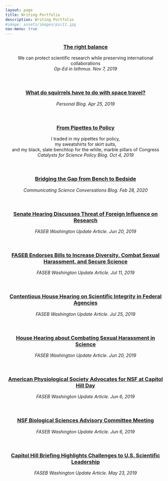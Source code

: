 ```yaml
---
layout: page
title: Writing Portfolio
description: Writing Portfolio
#image: assets/images/pic11.jpg
nav-menu: true
---
```





<!-- Main -->
<div id="main">
	<!-- One -->
    <section id="one" class="tiles">
        <article>
            <header class="major">
                <center><h3><a href="https://isthmus.com/opinion/opinion/scientists-discuss-how-to-protect-taxpayer-funded-research/" class="link">The right balance</a></h3></center>
				We can protect scientific research while preserving international collaborations<br>
				<i>Op-Ed in Isthmus. Nov 7, 2019</i>
            </header>
        </article>
        <article>
            <header class = "major">
                <center><h3><a href="https://ednachiang.github.io/SciComm_Writing_SquirrelSpace.html" class = "link">What do squirrels have to do with space travel?</a></h3></center>
				<i>Personal Blog. Apr 25, 2019</i>
            </header>
        </article>
		<article>
            <header class="major">
                <center><h3><a href="https://casp.wisc.edu/from-pipettes-to-policy/" class="link">From Pipettes to Policy</a></h3></center>
				I traded in my pipettes for policy,<br>my sweatshirts for skirt suits,<br>and my black, slate benchtop for the white, marble pillars of Congress<br>
				<i>Catalysts for Science Policy Blog. Oct 4, 2019</i>
            </header>
        </article>
        <article>
            <header class = "major">
                <center><h3><a href="https://comscicon.com/news/bridging-gap-bench-bedside" class = "link">Bridging the Gap from Bench to Bedside</a></h3></center>
				<i>Communicating Science Conversations Blog. Feb 28, 2020</i>
            </header>
        </article>
        <article>
            <header class = "major">
                <center><h3><a href="http://washingtonupdate.faseb.org/senate-hearing-discusses-threat-foreign-influence-nih-funded-research/" class = "link">Senate Hearing Discusses Threat of Foreign Influence on Research</a></h3></center>
				<i>FASEB Washington Update Article. Jun 20, 2019</i>
            </header>
        </article>
        <article>
            <header class = "major">
                <center><h3><a href="http://washingtonupdate.faseb.org/faseb-endorses-bills-increase-diversity-combat-sexual-harassment-secure-science/" class = "link">FASEB Endorses Bills to Increase Diversity, Combat Sexual Harassment, and Secure Science</a></h3></center>
				<i>FASEB Washington Update Article. Jul 11, 2019</i>
            </header>
        </article>
        <article>
            <header class = "major">
                <center><h3><a href="http://washingtonupdate.faseb.org/house-science-committee-holds-contentious-hearing-scientific-integrity-federal-agencies/" class = "link">Contentious House Hearing on Scientific Integrity in Federal Agencies</a></h3></center>
				<i>FASEB Washington Update Article. Jul 25, 2019</i>
            </header>
        </article>
        <article>
            <header class = "major">
                <center><h3><a href="http://washingtonupdate.faseb.org/house-hearing-covers-strategies-combat-sexual-harassment-science/" class = "link">House Hearing about Combating Sexual Harassment in Science</a></h3></center>
				<i>FASEB Washington Update Article. Jun 20, 2019</i>
            </header>
        </article>
        <article>
            <header class = "major">
                <center><h3><a href="http://washingtonupdate.faseb.org/american-physiological-society-advocates-nsf-capitol-hill-day/" class = "link">American Physiological Society Advocates for NSF at Capitol Hill Day</a></h3></center>
				<i>FASEB Washington Update Article. Jun 6, 2019</i>
            </header>
        </article>
        <article>
            <header class = "major">
                <center><h3><a href=http://washingtonupdate.faseb.org/nsf-advisory-committee-discusses-proposal-submission-neon-integrative-biology/" class = "link">NSF Biological Sciences Advisory Committee Meeting</a></h3></center>
				<i>FASEB Washington Update Article. Jun 6, 2019</i>
            </header>
        </article>
        <article>
            <header class = "major">
                <center><h3><a href=http://washingtonupdate.faseb.org/capitol-hill-briefing-highlights-increasing-challenges-u-s-scientific-leadership/" class = "link">Capitol Hill Briefing Highlights Challenges to U.S. Scientific Leadership</a></h3></center>
				<i>FASEB Washington Update Article. May 23, 2019</i>
            </header>
        </article>
    </section>
</div>
